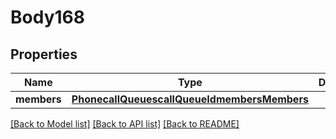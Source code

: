 # Body168

## Properties
Name | Type | Description | Notes
------------ | ------------- | ------------- | -------------
**members** | [**PhonecallQueuescallQueueIdmembersMembers**](PhonecallQueuescallQueueIdmembersMembers.md) |  | [optional] 

[[Back to Model list]](../README.md#documentation-for-models) [[Back to API list]](../README.md#documentation-for-api-endpoints) [[Back to README]](../README.md)


